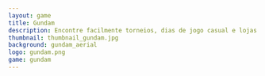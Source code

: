 ```yaml
---
layout: game
title: Gundam
description: Encontre facilmente torneios, dias de jogo casual e lojas que apoiam o Gundam Card Game em São José do Rio Preto e região
thumbnail: thumbnail_gundam.jpg
background: gundam_aerial
logo: gundam.png
game: gundam
---
```

